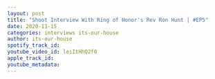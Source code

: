 ```yaml
---
layout: post
title: "Shoot Interview With Ring of Honor's Rev Ron Hunt | #EP5"
date: 2020-11-15
categories: interviews its-our-house
author: its-our-house
spotify_track_id: 
youtube_video_id: leiItHhQ2f0
apple_track_id: 
youtube_metadata: 
---
```

